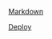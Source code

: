 [Markdown](https://the-dmitry.github.io/rsschool-cv/cv)


[Deploy](https://the-dmitry.github.io/rsschool-cv/)